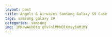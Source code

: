 ```yaml
---
layout: post
title: Angels & Airwaves Samsung Galaxy S9 Case
tags: samsung galaxy s9
categories: samsung
img: 1PKawAub0tq_g6vFnlMMWDlKmsy5HM1MY
---
```

